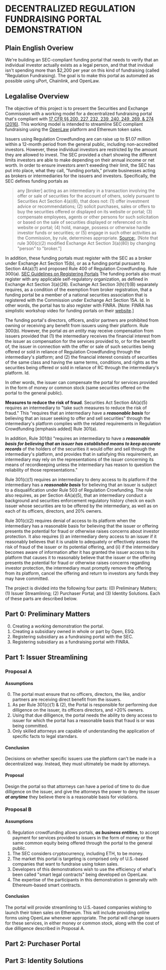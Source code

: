 # DECENTRALIZED REGULATION FUNDRAISING PORTAL DEMONSTRATION

## Plain English Overiew

We're building an SEC-compliant funding portal that needs to verify that an individual investor actually exists as a legal person, and that that invidual isn't spending more than $2,200 per year on this kind of fundraising (called "Regulation Fundraising).  The goal is to make this portal as automated as possible using uPort, Chainlink, and OpenLaw.

## Legalalise Overview

The objective of this project is to present the Securities and Exchange Commission with a working model for a decentralized fundraising portal that's compliant with [17 CFR §§ 200, 227, 232, 239, 240, 249, 269, & 274 (2016)](https://www.sec.gov/rules/final/2015/33-9974.pdf).  This working model is intended to streamline SEC compliant fundraising using the [OpenLaw](OpenLaw.io) platform and Ethereum token sales.

Issuers using Regulation Crowdfunding are can raise up to $1.07 million within a 12-month period from the general public, including non-accredited investors.  However, these individual investors are restricted by the amount they are allowed to invest.  The SEC provided a chart showing the different limits investors are able to make depending on their annual income or net worth.  In order to ensure investors aren't exeeding their limit, the SEC has put into place, what they call, "funding portals," private businesses acting as brokers or intermediaries for the issuers and investors.  Specifically, the SEC defines funding portals as

>any [broker] acting as an intermediary in a transaction involving the offer or sale of securities for the account of others, solely pursuant to Securities Act Section 4(a)(6), that does not: (1) offer investment advice or recommendations; (2) solicit purchases, sales or offers to buy the securities offered or displayed on its website or portal; (3) compensate employees, agents or other persons for such solicitation or based on the sale of securities displayed or referenced on its website or portal; (4) hold, manage, possess or otherwise handle investor funds or securities; or (5) engage in such other activities as the Commission, by rule, determines appropriate. [Source:](https://www.sec.gov/rules/final/2015/33-9974.pdf). [Note that rule 300(c)(2) modified Exchange Act Section 3(a)(80) by changing "person" to "broker."]

In addition, these funding portals must register with the SEC as a broker under Exchange Act Section 15(b), or as a funding portal pursuant to Section 4A(a)(1) and proposed Rule 400 of Regulation Crowdfunding.  Rule 300(a).  [SEC Guidelines on Registering Portals](https://www.sec.gov/divisions/marketreg/tmcompliance/fpregistrationguide.htm)  The funding portals also must register with any applicable self-regulatory organization, as defined in Exchange Act Section 3(a)(26).  Exchange Act Section 3(h)(1)(B) separately requires, as a condition of the exemption from broker registration, that a funding portal be a member of a national securities association that is registered with the Commission under Exchange Act Section 15A. Id.  In other words, the portal has to also register with FINRA.  [Note: FINRA has simplistic workshop video for funding portals on their [website](http://www.finra.org/industry/funding-portals).]

The funding portal's directors, officers, and/or partners are prohibited from owning or receiving any benefit from issuers using their platform. Rule 300(b).  However, the portal *as an entity* may receive compensation from issuers provided that (1) the intermediary receives the financial interest from the issuer as compensation for the services provided to, or for the benefit of, the issuer in connection with the offer or sale of such securities being offered or sold in reliance of Regulation Crowdfunding through the intermediary's platform; and (2) the financial interest consists of securities of the same class and having the same terms, conditions, and rights as the securities being offered or sold in reliance of RC through the intermediary's platform.  Id.

In other words, the issuer can compensate the portal for services provided in the form of money or common stock (same securities offered on the portal to the general public).

**Measures to reduce the risk of fraud**.  Securities Act Section 4A(a)(5) requires an intermediary to "take such measures to reduce the risk of fraud."  This "requires that an intermediary have a ***reasonable basis*** for believing that an issuer seeking to offer and sell securities" through the intermediary's platform complies with the related requirements in Regulation Crowdfunding [emphasis added] Rule 301(a).  

In addition, Rule 301(b) "requires an intermediary to have a ***reasonable basis for believing that an issuer has established means to keep accurate records*** of the holders of the securities it would offer and sell through the intermediary's platform, and provides that in satisfying this requirement, an intermediary may rely on the representations of the issuer concerning its means of recordkeeping unless the intermediary has reason to question the reliability of those representations."

Rule 301(c)(1) requires an intermediary to deny access to its platform if the intermediary has a ***reasonable basis*** for believing that an issuer is subject to a disqualification under Rule 503 of Regulation Crowfunding.  The rule also requires, as per Section 4A(a)(5), that an intermediary conduct a background and securities enforcement regulatory history check on each issuer whose securities are to be offered by the intermediary, as well as on each of its officers, directors, and 20% owners.

Rule 301(c)(2) requires denial of access to its platform when the intermediary has a reasonable basis for believing that the issuer or offering presents the potential for fraud or otherwise raises concerns about investor protection.  It also requires (i) an intermediary deny access to an issuer if it reasonably believes that it is unable to adequately or effectively assess the risk of fraud of the issuer or its potential offering, and (ii) if the intermeidary becomes aware of information after it has granted the issuer access to its platform that causes it to reasonably believe that the issuer or the offering presents the potential for fraud or otherwise raises concerns regarding investor protection, the intermediary must promptly remove the offering from its platform, cancel the offering and return to investors any funds they may have committed.

The project is divided into the following four parts: (0) Preliminary Matters; (1) Issuer Streamlining; (2) Purchaser Portal; and (3) Identity Solutions.  Each of these parts are described below.

## Part 0: Preliminary Matters

0. Creating a working demonstration the portal.
1. Creating a subsidiary owned in whole or part by Open, ESQ.
2. Registering subsidiary as a fundraising portal with the SEC.
3. Registering subsidiary as a fundraising portal with FINRA.

## Part 1: Issuer Streamlining

### Proposal A

#### Assumptions

0. The portal must ensure that no officers, directors, the like, and/or partners are receiving direct benefit from the issuers.
1. As per Rule 301(c)(1) & (2), the Portal is responsible for performing due dilligence on the issuer, its officers directors, and >20% owners.
2. Using that due dilligence, the portal needs the ability to deny access to issuer for which the portal has a reasonable basis that fraud is or was being committed.
3. Only skilled attorneys are capable of understanding the application of specific facts to legal starndars.

#### Conclusion

Decisions on whether specific issuers use the platform can't be made in a decentralized way.  Instead, they must ultimately be made by attorneys.

#### Proposal

Design the portal so that attorneys can have a period of time to do due dilligence on the issuer, and give the attorneys the power to deny the issuer ***at anytime*** they believe there is a reasonable basis for violations.

### Proposal B

#### Assumptions

0. Regulation crowdfunding allows portals, ***as business entities***, to accept payment for services provided to issuers in the form of money or the same common equity being offered through the portal to the general public.
1. The SEC considers cryptocurrency, including ETH, to be money.
2. The market this portal is targeting is comprised only of U.S.-based companies that want to fundraise using token sales.
3. Developers of this demonstrations wish to use the efficiency of what's been called "smart legal contracts" being developed on OpenLaw.
4. The expertise of the participants in this demonstration is generally with Ethereum-based smart contracts.

#### Conclusion

The portal will provide streamlining to U.S.-based companies wishing to launch their token sales on Ethereum.  This will include providing online forms using OpenLaw whenever appropriate.  The portal will change issuers for these services, in either money or common stock, along with the cost of due dilligence described in Proposal A.

## Part 2: Purchaser Portal

## Part 3: Identity Solutions
